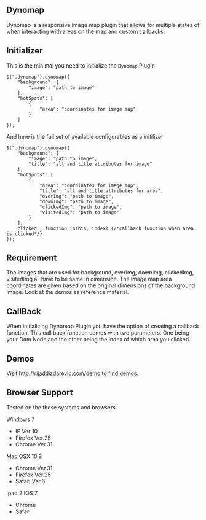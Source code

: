 Dynomap
-------
Dynomap is a responsive image map plugin that allows for multiple states of when interacting with areas on the map and custom callbacks.


Initializer
--------------

This is the minimal you need to initialize the `Dynomap` Plugin

	$(".dynomap").dynomap({
		"background": {
			"image": "path to image"
		},
		"hotSpots": [
			{
				"area": "coordinates for image map"
			}
		]
	});
	
And here is the full set of available configurables as a initilizer

	$(".dynomap").dynomap({
		"background": {
			"image": "path to image",
            "title": "alt and title attributes for image"
		},
		"hotSpots": [
			{
				"area": "coordinates for image map",
				"title": "alt and title attributes for area",
				"overImg": "path to image",
				"downImg": "path to image",
				"clickedImg": "path to image",
				"visitedImg": "path to image"
			}
		],
		clicked : function ($this, index) {/*callback function when area is clicked*/}
	});

	
Requirement
--------------
The images that are used for background, overImg, downImg, clickedImg, visitedImg all have to be same in dimension.
The image map area coordinates are given based on the original dimensions of the background image.
Look at the demos as reference material. 
	
	
CallBack
--------------
When initializing Dynomap Plugin you have the option of creating a callback function. 
This call back function comes with two parameters. One being your Dom Node and the other being the index of 
which area you clicked. 


Demos
--------------
Visit http://rijaddizdarevic.com/demo to find demos.


Browser Support
---------------
Tested on the these systems and browsers

Windows 7
- IE Ver 10
- Firefox Ver.25
- Chrome Ver.31

Mac OSX 10.8 
- Chrome Ver.31
- Firefox Ver.25
- Safari Ver.6

Ipad 2 IOS 7
- Chrome 
- Safari	
